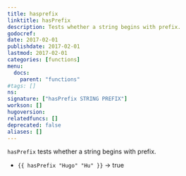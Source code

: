 ```yaml
---
title: hasprefix
linktitle: hasPrefix
description: Tests whether a string begins with prefix.
godocref:
date: 2017-02-01
publishdate: 2017-02-01
lastmod: 2017-02-01
categories: [functions]
menu:
  docs:
    parent: "functions"
#tags: []
ns:
signature: ["hasPrefix STRING PREFIX"]
workson: []
hugoversion:
relatedfuncs: []
deprecated: false
aliases: []
---
```


`hasPrefix` tests whether a string begins with prefix.

* `{{ hasPrefix "Hugo" "Hu" }}` → true
